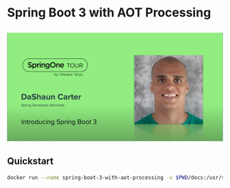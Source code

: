 # Spring Boot 3 with AOT Processing

## [![Originally Presented at SpringOne Tour Tel Aviv 2022](docs/images/open.png)](https://youtu.be/H6HwoWZtngs)


## Quickstart

```bash
docker run --name spring-boot-3-with-aot-processing -v $PWD/docs:/usr/share/nginx/html:ro -d -p 8088:80 nginx
```
